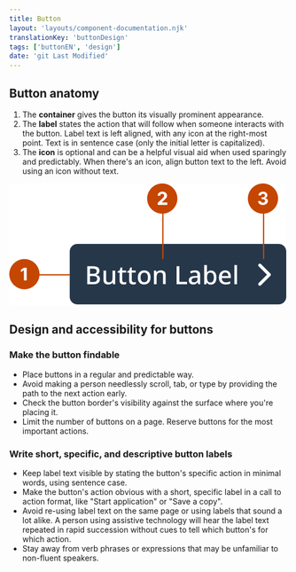 ```yaml
---
title: Button
layout: 'layouts/component-documentation.njk'
translationKey: 'buttonDesign'
tags: ['buttonEN', 'design']
date: 'git Last Modified'
---
```


## Button anatomy

<ol class="anatomy-list">
  <li>The <strong>container</strong> gives the button its visually prominent appearance.</li>
  <li>The <strong>label</strong> states the action that will follow when someone interacts with the button. Label text is left aligned, with any icon at the right-most point. Text is in sentence case (only the initial letter is capitalized).</li>
  <li>The <strong>icon</strong> is optional and can be a helpful visual aid when used sparingly and predictably. When there's an icon, align button text to the left.  Avoid using an icon without text.</li>
</ol>

<img class="b-sm b-default p-400" src="/images/en/components/anatomy/gcds-button-anatomy.svg" alt="Button anatomy showing the Button label branching to the container and arrow icon." />

## Design and accessibility for buttons

### Make the button findable

- Place buttons in a regular and predictable way.
- Avoid making a person needlessly scroll, tab, or type by providing the path to the next action early.
- Check the button border's visibility against the surface where you're placing it.
- Limit the number of buttons on a page. Reserve buttons for the most important actions.

### Write short, specific, and descriptive button labels

- Keep label text visible by stating the button's specific action in minimal words, using sentence case.
- Make the button's action obvious with a short, specific label in a call to action format, like "Start application" or "Save a copy".
- Avoid re-using label text on the same page or using labels that sound a lot alike. A person using assistive technology will hear the label text repeated in rapid succession without cues to tell which button's for which action.
- Stay away from verb phrases or expressions that may be unfamiliar to non-fluent speakers.

